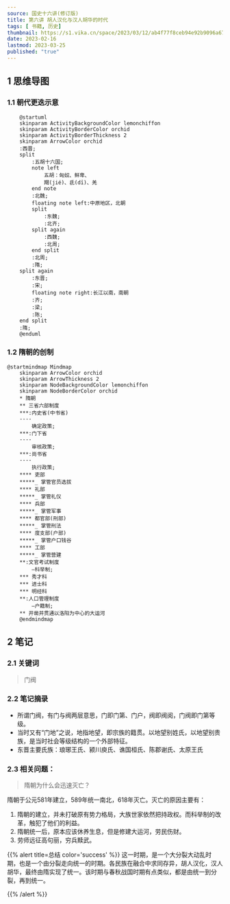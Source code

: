 ```yaml
---
source: 国史十六讲(修订版)
title: 第六讲 胡人汉化与汉人胡华的时代
tags: [ 书籍, 历史]
thumbnail: https://s1.vika.cn/space/2023/03/12/ab4f77f8ceb94e92b9096a6785719ce9
date: 2023-02-16
lastmod: 2023-03-25 
published: "true"
---
```


## 1 思维导图
### 1.1 朝代更迭示意
```plantuml
    @startuml   
    skinparam ActivityBackgroundColor lemonchiffon	
    skinparam ActivityBorderColor orchid
    skinparam ActivityBorderThickness 2
    skinparam ArrowColor orchid
    :西晋;
    split
        :五胡十六国;
        note left
            五胡：匈奴、鲜卑、
            羯(jié)、氐(dī)、羌 
        end note 
        :北魏;
        floating note left:中原地区，北朝
        split
            :东魏;
            :北齐;
        split again
            :西魏;
            :北周;
        end split
        :北周;
        :隋;
    split again
        :东晋;    
        :宋;
        floating note right:长江以南，南朝
        :齐;
        :梁;
        :陈;
    end split
    :隋;
    @enduml
```

### 1.2 隋朝的创制
```plantuml
@startmindmap Mindmap
    skinparam ArrowColor orchid
    skinparam ArrowThickness 2
    skinparam NodeBackgroundColor lemonchiffon
    skinparam NodeBorderColor orchid
    * 隋朝
    ** 三省六部制度
    ***:内史省(中书省)
    ----
        确定政策;
    ***:门下省
    ----
        审核政策;
    ***:尚书省
    ----
        执行政策;
    **** 吏部
    *****_ 掌管官员选拔
    **** 礼部
    *****_ 掌管礼仪
    **** 兵部
    *****_ 掌管军事
    **** 都官部(刑部)
    *****_ 掌管刑法
    **** 度支部(户部)
    *****_ 掌管户口钱谷
    **** 工部
    *****_ 掌管营建
    **:文官考试制度
        —科举制;
    *** 秀才科
    *** 进士科
    *** 明经科
    **:人口管理制度
        —户籍制;
    ** 开凿并贯通以洛阳为中心的大运河
    @endmindmap
```
## 2 笔记
### 2.1 关键词
>门阀

### 2.2 笔记摘录

- 所谓门阀，有门与阀两层意思，门即门第、门户，阀即阀阅，门阀即门第等级。
- 当时又有“门地”之说，地指地望，即宗族的籍贯。以地望别姓氏，以地望别贵族，是当时社会等级结构的一个外部特征。
- 东晋主要氏族：琅琊王氏、颍川庾氏、谯国桓氏、陈郡谢氏、太原王氏

### 2.3 相关问题：
>隋朝为什么会迅速灭亡？

隋朝于公元581年建立，589年统一南北，618年灭亡。灭亡的原因主要有：

1. 隋朝的建立，并未打破原有势力格局，大族世家依然把持政权。而科举制的改革，触犯了他们的利益。
2. 隋朝统一后，原本应该休养生息，但是修建大运河，劳民伤财。
3. 劳师远征高句丽，穷兵黩武。


{{% alert title=总结 color='success' %}} 这一时期，是一个大分裂大动乱时期，也是一个由分裂走向统一的时期。各民族在融合中求同存异，胡人汉化，汉人胡华，最终由隋实现了统一。该时期与春秋战国时期有点类似，都是由统一到分裂，再到统一。

 {{% /alert %}}
